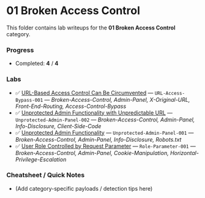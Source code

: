 # 01 Broken Access Control

This folder contains lab writeups for the **01 Broken Access Control** category.

### Progress

- Completed: **4** / **4**

### Labs

- ✅ [URL-Based Access Control Can Be Circumvented](URL-Based%20Access%20Control%20Can%20Be%20Circumvented.md) — `URL-Access-Bypass-001` — _Broken-Access-Control, Admin-Panel, X-Original-URL, Front-End-Routing, Access-Control-Bypass_
- ✅ [Unprotected Admin Functionality with Unpredictable URL](Unprotected%20Admin%20Functionality%20with%20Unpredictable%20URL.md) — `Unprotected-Admin-Panel-002` — _Broken-Access-Control, Admin-Panel, Info-Disclosure, Client-Side-Code_
- ✅ [Unprotected Admin Functionality](Unprotected%20Admin%20Functionality.md) — `Unprotected-Admin-Panel-001` — _Broken-Access-Control, Admin-Panel, Info-Disclosure, Robots.txt_
- ✅ [User Role Controlled by Request Parameter](User%20Role%20Controlled%20by%20Request%20Parameter.md) — `Role-Parameter-001` — _Broken-Access-Control, Admin-Panel, Cookie-Manipulation, Horizontal-Privilege-Escalation_

### Cheatsheet / Quick Notes

- (Add category-specific payloads / detection tips here)

